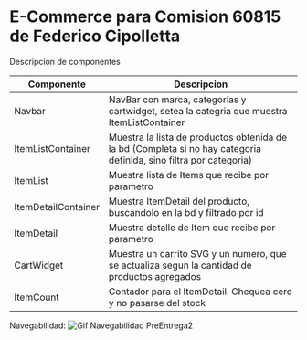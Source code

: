 
# E-Commerce para Comision 60815 de Federico Cipolletta

Descripcion de componentes

| Componente | Descripcion |
| ----------- | ----------- |
| Navbar | NavBar con marca, categorias y cartwidget, setea la categria que muestra ItemListContainer |
| ItemListContainer | Muestra la lista de productos obtenida de la bd (Completa si no hay categoria definida, sino filtra por categoria)|
| ItemList | Muestra lista de Items que recibe por parametro|
| ItemDetailContainer | Muestra ItemDetail del producto, buscandolo en la bd y filtrado por id |
| ItemDetail | Muestra detalle de Item que recibe por parametro|
| CartWidget | Muestra un carrito SVG y un numero, que se actualiza segun la cantidad de productos agregados |
| ItemCount | Contador para el ItemDetail. Chequea cero y no pasarse del stock |


Navegabilidad: 
![Gif Navegabilidad PreEntrega2](https://github.com/Federico1988/fCipolletta-react/assets/26264807/99bdbd6f-0191-47e5-b36e-f551d9d22e50)
